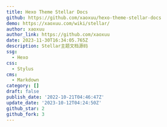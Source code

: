 ```yaml
---
title: Hexo Theme Stellar Docs
github: https://github.com/xaoxuu/hexo-theme-stellar-docs
demo: https://xaoxuu.com/wiki/stellar/
author: xaoxuu
author_link: https://github.com/xaoxuu
date: 2023-11-30T16:34:05.765Z
description: Stellar主题文档源码
ssg:
  - Hexo
css:
  - Stylus
cms:
  - Markdown
category: []
draft: false
publish_date: '2022-10-21T04:46:47Z'
update_date: '2023-10-12T04:24:50Z'
github_star: 2
github_fork: 3
---
```

